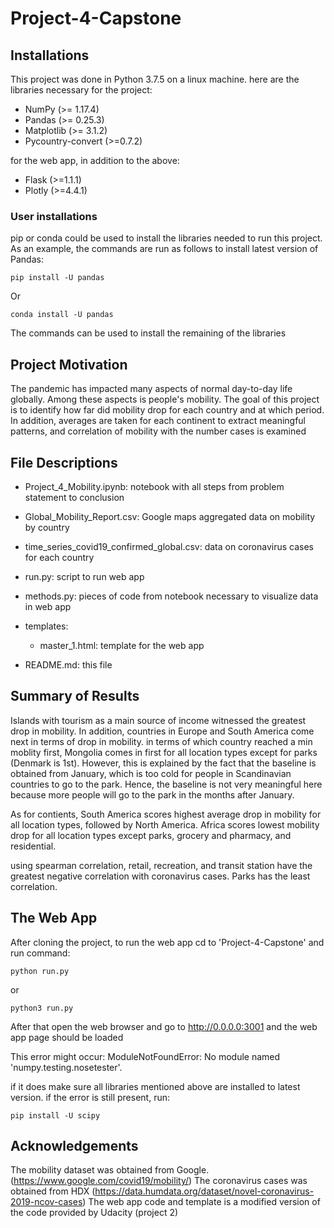 # Project-4-Capstone



## Installations

This project was done in Python 3.7.5 on a linux machine. here are the libraries necessary for the project:

* NumPy (>= 1.17.4)
* Pandas (>= 0.25.3)
* Matplotlib (>= 3.1.2)
* Pycountry-convert (>=0.7.2)

for the web app, in addition to the above:

* Flask (>=1.1.1)
* Plotly (>=4.4.1)

    
### User installations

pip or conda could be used to install the libraries needed to run this project. As an example, the commands are run as follows to install latest version of Pandas:

```
pip install -U pandas
```
Or

```
conda install -U pandas
```
The commands can be used to install the remaining of the libraries



## Project Motivation

The pandemic has impacted many aspects of normal day-to-day life globally. Among these aspects is people's mobility. The goal of this project is to identify how far did mobility drop for each country and at which period. In addition, averages are taken for each continent to extract meaningful patterns, and correlation of mobility with the number cases is examined 


## File Descriptions

* Project_4_Mobility.ipynb: notebook with all steps from problem statement to conclusion

* Global_Mobility_Report.csv: Google maps aggregated data on mobility by country

* time_series_covid19_confirmed_global.csv: data on coronavirus cases for each country
* run.py: script to run web app
* methods.py: pieces of code from notebook necessary to visualize data in web app
* templates:
  * master_1.html: template for the web app

* README.md: this file

## Summary of Results

Islands with tourism as a main source of income witnessed the greatest drop in mobility. In addition, countries in Europe and South America come next in terms of drop in mobility. in terms of which country reached a min moblity first, Mongolia comes in first for all location types except for parks (Denmark is 1st). However, this is explained by the fact that the baseline is obtained from January, which is too cold for people in Scandinavian countries to go to the park. Hence, the baseline is not very meaningful here because more people will go to the park in the months after January.

As for contients, South America scores highest average drop in mobility for all location types, followed by North America. Africa scores lowest mobility drop for all location types except parks, grocery and pharmacy, and residential.

using spearman correlation, retail, recreation, and transit station have the greatest negative correlation with coronavirus cases. Parks has the least correlation.

## The Web App

After cloning the project, to run the web app cd to 'Project-4-Capstone' and run command:

```
python run.py
```

or
```
python3 run.py
```

After that open the web browser and go to http://0.0.0.0:3001 and the web app page should be loaded

This error might occur: ModuleNotFoundError: No module named 'numpy.testing.nosetester'.

if it does make sure all libraries mentioned above are installed to latest version. if the error is still present, run:

```
pip install -U scipy
```

## Acknowledgements

The mobility dataset was obtained from Google. (https://www.google.com/covid19/mobility/)
The coronavirus cases was obtained from HDX (https://data.humdata.org/dataset/novel-coronavirus-2019-ncov-cases)
The web app code and template is a modified version of the code provided by Udacity (project 2)

